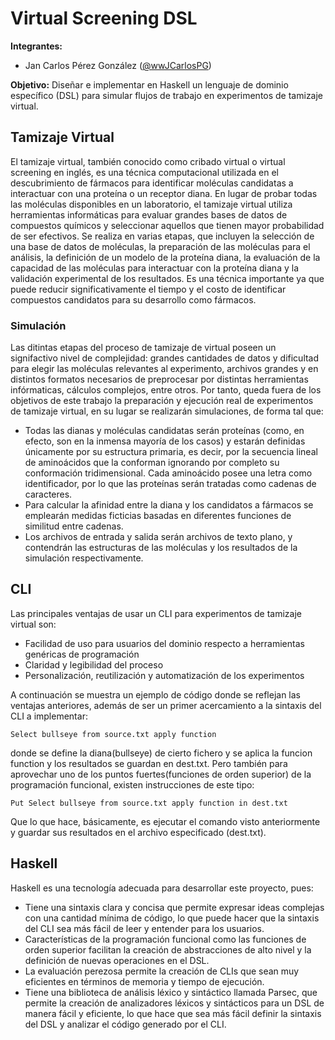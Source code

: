 # Virtual Screening DSL

**Integrantes:**

* Jan Carlos Pérez González ([@wwJCarlosPG](https://github.com/wwJCarlosPG))

**Objetivo:** Diseñar e implementar en Haskell un lenguaje de dominio específico (DSL) para simular flujos de trabajo en experimentos de tamizaje virtual.

## Tamizaje Virtual

El tamizaje virtual, también conocido como cribado virtual o virtual screening en inglés, es una técnica computacional utilizada en el descubrimiento de fármacos para identificar moléculas candidatas a interactuar con una proteína o un receptor diana. En lugar de probar todas las moléculas disponibles en un laboratorio, el tamizaje virtual utiliza herramientas informáticas para evaluar grandes bases de datos de compuestos químicos y seleccionar aquellos que tienen mayor probabilidad de ser efectivos. Se realiza en varias etapas, que incluyen la selección de una base de datos de moléculas, la preparación de las moléculas para el análisis, la definición de un modelo de la proteína diana, la evaluación de la capacidad de las moléculas para interactuar con la proteína diana y la validación experimental de los resultados. Es una técnica importante ya que puede reducir significativamente el tiempo y el costo de identificar compuestos candidatos para su desarrollo como fármacos.

### Simulación

Las ditintas etapas del proceso de tamizaje de virtual poseen un signifactivo nivel de complejidad: grandes cantidades de datos y dificultad para elegir las moléculas relevantes al experimento, archivos grandes y en distintos formatos necesarios de preprocesar por distintas herramientas infórmaticas, cálculos complejos, entre otros. Por tanto, queda fuera de los objetivos de este trabajo la preparación y ejecución real de experimentos de tamizaje virtual, en su lugar se realizarán simulaciones, de forma tal que:

* Todas las dianas y moléculas candidatas serán proteínas (como, en efecto, son en la inmensa mayoría de los casos) y estarán definidas únicamente por su estructura primaria, es decir, por la secuencia lineal de aminoácidos que la conforman ignorando por completo su conformación tridimensional. Cada aminoácido posee una letra como identificador, por lo que las proteínas serán tratadas como cadenas de caracteres.
* Para calcular la afinidad entre la diana y los candidatos a fármacos se emplearán medidas ficticias basadas en diferentes funciones de similitud entre cadenas.
* Los archivos de entrada y salida serán archivos de texto plano, y contendrán las estructuras de las moléculas y los resultados de la simulación respectivamente.

## CLI

Las principales ventajas de usar un CLI para experimentos de tamizaje virtual son:

* Facilidad de uso para usuarios del dominio respecto a herramientas genéricas de programación
* Claridad y legibilidad del proceso
* Personalización, reutilización y automatización de los experimentos

A continuación se muestra un ejemplo de código donde se reflejan las ventajas anteriores, además de ser un primer acercamiento a la sintaxis del CLI a implementar:

```
Select bullseye from source.txt apply function
```
donde se define la diana(bullseye) de cierto fichero y se aplica la funcion function y
los resultados se guardan en dest.txt.
Pero también para aprovechar uno de los puntos fuertes(funciones de orden superior) de la programación funcional, existen instrucciones de este tipo:
```
Put Select bullseye from source.txt apply function in dest.txt
```
Que lo que hace, básicamente, es ejecutar el comando visto anteriormente y guardar sus resultados en el archivo especificado (dest.txt).

## Haskell

Haskell es una tecnología adecuada para desarrollar este proyecto, pues:

* Tiene una sintaxis clara y concisa que permite expresar ideas complejas con una cantidad mínima de código, lo que puede hacer que la sintaxis del CLI sea más fácil de leer y entender para los usuarios.
* Características de la programación funcional como las funciones de orden superior facilitan la creación de abstracciones de alto nivel y la definición de nuevas operaciones en el DSL.
* La evaluación perezosa permite la creación de CLIs que sean muy eficientes en términos de memoria y tiempo de ejecución.
* Tiene una biblioteca de análisis léxico y sintáctico llamada Parsec, que permite la creación de analizadores léxicos y sintácticos para un DSL de manera fácil y eficiente, lo que hace que sea más fácil definir la sintaxis del DSL y analizar el código generado por el CLI.

